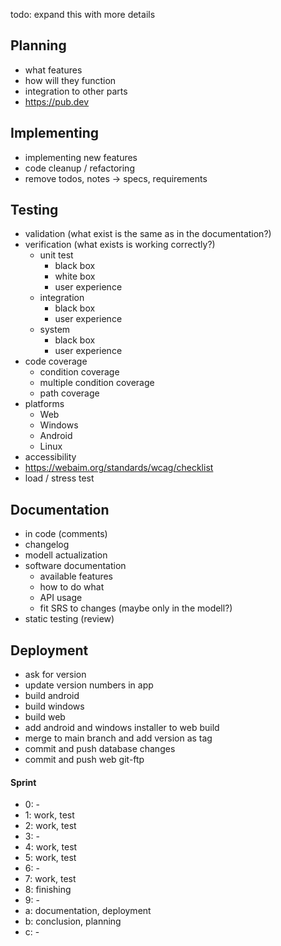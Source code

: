 todo: expand this with more details

## Planning
- what features
- how will they function
- integration to other parts
- https://pub.dev
## Implementing
- implementing new features
- code cleanup / refactoring
- remove todos, notes → specs, requirements
## Testing
- validation (what exist is the same as in the documentation?)
- verification (what exists is working correctly?)
	- unit test
		- black box
		- white box
		- user experience
	- integration
		- black box
		- user experience
	- system
		- black box
		- user experience
- code coverage
	- condition coverage
	- multiple condition coverage
	- path coverage
- platforms
	- Web
	- Windows
	- Android
	- Linux
- accessibility
- https://webaim.org/standards/wcag/checklist
- load / stress test
## Documentation
- in code (comments)
- changelog
- modell actualization
- software documentation
	- available features
	- how to do what
	- API usage
	- fit SRS to changes (maybe only in the modell?)
- static testing (review)
## Deployment
- ask for version
- update version numbers in app
- build android
- build windows
- build web
- add android and windows installer to web build
- merge to main branch and add version as tag
- commit and push database changes
- commit and push web git-ftp

#### Sprint
- 0: -
- 1: work, test
- 2: work, test
- 3: -
- 4: work, test
- 5: work, test
- 6: -
- 7: work, test
- 8: finishing
- 9: -
- a: documentation, deployment
- b: conclusion, planning
- c: -
